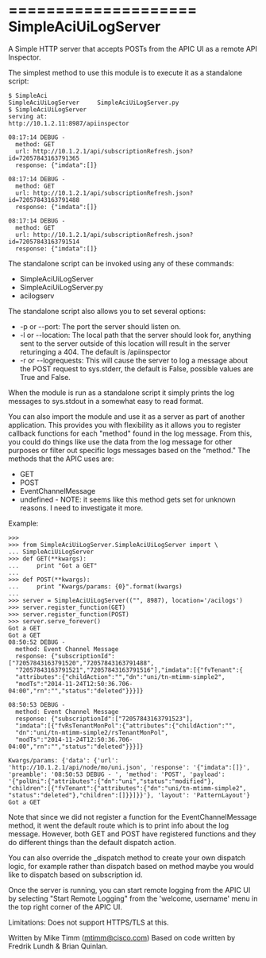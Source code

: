 ====================
SimpleAciUiLogServer
====================

A Simple HTTP server that accepts POSTs from the APIC UI as a remote API
Inspector.

The simplest method to use this module is to execute it as a standalone script:

    $ SimpleAci
    SimpleAciUiLogServer     SimpleAciUiLogServer.py
    $ SimpleAciUiLogServer
    serving at:
    http://10.1.2.11:8987/apiinspector

    08:17:14 DEBUG -
      method: GET
      url: http://10.1.2.1/api/subscriptionRefresh.json?id=72057843163791365
      response: {"imdata":[]}

    08:17:14 DEBUG -
      method: GET
      url: http://10.1.2.1/api/subscriptionRefresh.json?id=72057843163791488
      response: {"imdata":[]}

    08:17:14 DEBUG -
      method: GET
      url: http://10.1.2.1/api/subscriptionRefresh.json?id=72057843163791514
      response: {"imdata":[]}

The standalone script can be invoked using any of these commands:

* SimpleAciUiLogServer
* SimpleAciUiLogServer.py
* acilogserv

The standalone script also allows you to set several options:

* -p or --port: The port the server should listen on.
* -l or --location: The local path that the server should look for, anything
  sent to the server outside of this location will result in the server
  returinging a 404.  The default is /apiinspector
* -r or --logrequests: This will cause the server to log a message about the
  POST request to sys.stderr, the default is False, possible values are True and
  False.

When the module is run as a standalone script it simply prints the log messages
to sys.stdout in a somewhat easy to read format.

You can also import the module and use it as a server as part of another
application.  This provides you with flexibility as it allows you to register
callback functions for each "method" found in the log message.  From this, you
could do things like use the data from the log message for other purposes or
filter out specific logs messages based on the "method."  The methods that the
APIC uses are:

* GET
* POST
* EventChannelMessage
* undefined - NOTE: it seems like this method gets set for unknown reasons.
  I need to investigate it more.

Example:

    >>>
    >>> from SimpleAciUiLogServer.SimpleAciUiLogServer import \
    ... SimpleAciUiLogServer
    >>> def GET(**kwargs):
    ...     print "Got a GET"
    ...
    >>> def POST(**kwargs):
    ...     print "Kwargs/params: {0}".format(kwargs)
    ...
    >>> server = SimpleAciUiLogServer(("", 8987), location='/acilogs')
    >>> server.register_function(GET)
    >>> server.register_function(POST)
    >>> server.serve_forever()
    Got a GET
    Got a GET
    08:50:52 DEBUG -
      method: Event Channel Message
      response: {"subscriptionId":["72057843163791520","72057843163791488",
      "72057843163791521","72057843163791516"],"imdata":[{"fvTenant":{
      "attributes":{"childAction":"","dn":"uni/tn-mtimm-simple2",
      "modTs":"2014-11-24T12:50:36.706-04:00","rn":"","status":"deleted"}}}]}

    08:50:53 DEBUG -
      method: Event Channel Message
      response: {"subscriptionId":["72057843163791523"],
      "imdata":[{"fvRsTenantMonPol":{"attributes":{"childAction":"",
      "dn":"uni/tn-mtimm-simple2/rsTenantMonPol",
      "modTs":"2014-11-24T12:50:36.706-04:00","rn":"","status":"deleted"}}}]}

    Kwargs/params: {'data': {'url':
    'http://10.1.2.1/api/node/mo/uni.json', 'response': '{"imdata":[]}',
    'preamble': '08:50:53 DEBUG - ', 'method': 'POST', 'payload':
    '{"polUni":{"attributes":{"dn":"uni","status":"modified"},
    "children":[{"fvTenant":{"attributes":{"dn":"uni/tn-mtimm-simple2",
    "status":"deleted"},"children":[]}}]}}'}, 'layout': 'PatternLayout'}
    Got a GET

Note that since we did not register a function for the EventChannelMessage
method, it went the default route which is to print info about the log message.
However, both GET and POST have registered functions and they do different
things than the default dispatch action.

You can also override the \_dispatch method to create your own dispatch logic,
for example rather than dispatch based on method maybe you would like to
dispatch based on subscription id.

Once the server is running, you can start remote logging from the APIC UI by
selecting "Start Remote Logging" from the 'welcome, username' menu in the top
right corner of the APIC UI.

Limitations: Does not support HTTPS/TLS at this.

Written by Mike Timm (mtimm@cisco.com)
Based on code written by Fredrik Lundh & Brian Quinlan.
 